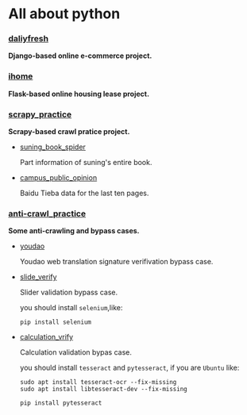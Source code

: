 # All about **python** 

### [daliyfresh](https://github.com/zlj-zz/python_/tree/master/dailyfresh) 
**Django-based online e-commerce project.**

### [ihome](https://github.com/zlj-zz/python_/tree/master/ihome) 
**Flask-based online housing lease project.**

### [scrapy_practice](https://github.com/zlj-zz/python_/tree/master/scrapy_practice) 
**Scrapy-based crawl pratice project.**

- [suning_book_spider](https://github.com/zlj-zz/python_/tree/master/scrapy_practice/suning_book_spider) 

    Part information of suning's entire book.

- [campus_public_opinion](https://github.com/zlj-zz/python_/tree/master/scrapy_practice/campus_public_opinion) 

    Baidu Tieba data for the last ten pages.

### [anti-crawl_practice](https://github.com/zlj-zz/python_/tree/master/anti-crawl_practice) 
**Some anti-crawling and bypass cases.** 

- [youdao](https://github.com/zlj-zz/python_/tree/master/anti-crawl_practice/youdao) 

    Youdao web translation signature verifivation bypass case.
- [slide_verify](https://github.com/zlj-zz/python_/tree/master/anti-crawl_practice/slide_vrify) 

    Slider validation bypass case.

    you should install `selenium`,like:
    ```shell
    pip install selenium
    ```

- [calculation_vrify](https://github.com/zlj-zz/python_/tree/master/anti-crawl_practice/calculation_vrify) 

    Calculation validation bypas case.

    you should install `tesseract` and `pytesseract`, if you are `Ubuntu` like:
    ```shell
    sudo apt install tesseract-ocr --fix-missing
    sudo apt install libtesseract-dev --fix-missing

    pip install pytesseract
    ```

    
